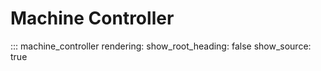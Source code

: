 # Machine Controller

::: machine_controller
    rendering:
        show_root_heading: false
        show_source: true
